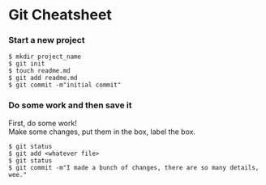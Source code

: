 # Git Cheatsheet

### Start a new project

```shell
$ mkdir project_name
$ git init
$ touch readme.md
$ git add readme.md
$ git commit -m"initial commit"
```

### Do some work and then save it

First, do some work!  
Make  some changes, put them in the box, label the box.

```shell
$ git status
$ git add <whatever file>
$ git status
$ git commit -m"I made a bunch of changes, there are so many details, wee."
```

